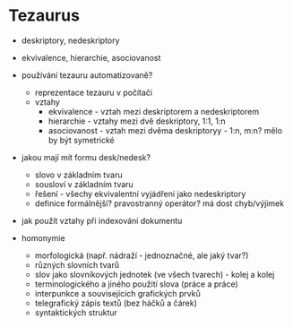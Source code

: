 # Tezaurus
* deskriptory, nedeskriptory
* ekvivalence, hierarchie, asociovanost
* používání tezauru automatizovaně?
    * reprezentace tezauru v počítači
    * vztahy
        * ekvivalence - vztah mezi deskriptorem a nedeskriptorem
        * hierarchie - vztahy mezi dvě deskriptory, 1:1, 1:n
        * asociovanost - vztah mezi dvěma deskriptoryy - 1:n, m:n? mělo by být symetrické
* jakou mají mít formu desk/nedesk?
    * slovo v základním tvaru
    * sousloví v základním tvaru
    * řešení - všechy ekvivalentní vyjádření jako nedeskriptory
    * definice formálnější? pravostranný operátor? má dost chyb/výjimek
* jak použít vztahy při indexování dokumentu

* homonymie
    * morfologická (např. nádraží - jednoznačné, ale jaký tvar?)
    * různých slovních tvarů
    * slov jako slovníkových jednotek (ve všech tvarech) - kolej a kolej
    * terminologického a jiného použití slova (práce a práce)
    * interpunkce a souvisejících grafických prvků
    * telegrafický zápis textů (bez háčků a čárek)
    * syntaktických struktur